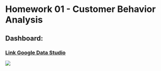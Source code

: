 # Homework 01 - Customer Behavior Analysis
## Dashboard:

### [Link Google Data Studio](https://datastudio.google.com/s/s53Rn8Ti6wY)

![](https://github.com/kittisak-su/BADS7105-CRM-Analytics-and-Intelligence/blob/main/Hw%2001%20%E2%80%93%20Analysis%20of%20customer%20behaviors/Hw1.JPG)
